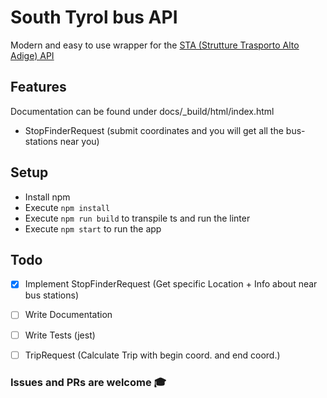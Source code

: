 # South Tyrol bus API
Modern and easy to use wrapper for the [STA (Strutture Trasporto Alto Adige) API](https://data.civis.bz.it/de/dataset/southtyrolean-public-transport)

## Features
Documentation can be found under docs/_build/html/index.html
 * StopFinderRequest (submit coordinates and you will get all the bus-stations near you)
 
 
## Setup
 * Install npm
 * Execute `npm install`
 * Execute `npm run build` to transpile ts and run the linter
 * Execute `npm start` to run the app


## Todo
 * [x] Implement StopFinderRequest (Get specific Location + Info about near bus stations)
 * [ ] Write Documentation
 * [ ] Write Tests (jest)
 * [ ] TripRequest (Calculate Trip with begin coord. and end coord.)


### Issues and PRs are welcome 🎓

